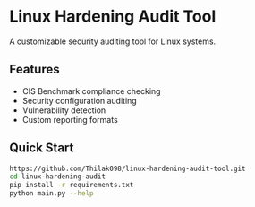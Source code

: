 # Linux Hardening Audit Tool

A customizable security auditing tool for Linux systems.

## Features

- CIS Benchmark compliance checking
- Security configuration auditing
- Vulnerability detection
- Custom reporting formats

## Quick Start

```bash
https://github.com/Thilak098/linux-hardening-audit-tool.git
cd linux-hardening-audit
pip install -r requirements.txt
python main.py --help
```
